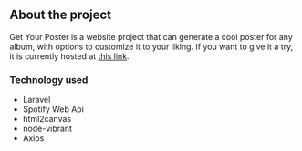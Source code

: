 ## About the project

Get Your Poster is a website project that can generate a cool poster for any album, with options to customize it to your liking. If you want to give it a try, it is currently hosted at [this link](https://lucas-charoing.com).

### Technology used

- Laravel
- Spotify Web Api
- html2canvas
- node-vibrant
- Axios
